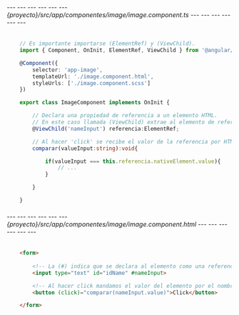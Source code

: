 ###### --- --- --- --- --- --- {proyecto}/src/app/componentes/image/image.component.ts --- --- --- --- --- --- ######
```typescript
    // Es importante importarse (ElementRef) y (ViewChild).
    import { Component, OnInit, ElementRef, ViewChild } from '@angular/core';

    @Component({
        selector: 'app-image', 
        templateUrl: './image.component.html', 
        styleUrls: ['./image.component.scss']
    })

    export class ImageComponent implements OnInit {

        // Declara una propiedad de referencia a un elemento HTML.
        // En este caso llamada (ViewChild) extrae al elemento de referencia y lo asigna a la propiedad.
        @ViewChild('nameInput') referencia:ElementRef;

        // Al hacer 'click' se recibe el valor de la referencia por HTML.
        comparar(valueInput:string):void{

            if(valueInput === this.referencia.nativeElement.value){
                // ...
            }

        }

    }
```

###### --- --- --- --- --- --- {proyecto}/src/app/componentes/image/image.component.html --- --- --- --- --- --- ######
```html
    <form>
        
        <!-- La (#) indica que se declara al elemento como una referencia. -->
        <input type="text" id="idName" #nameInput>

        <!-- Al hacer click mandamos el valor del elemento por el nombre de su referencia, sin (#). -->
        <button (click)="comparar(nameInput.value)">Click</button>

    </form>
```